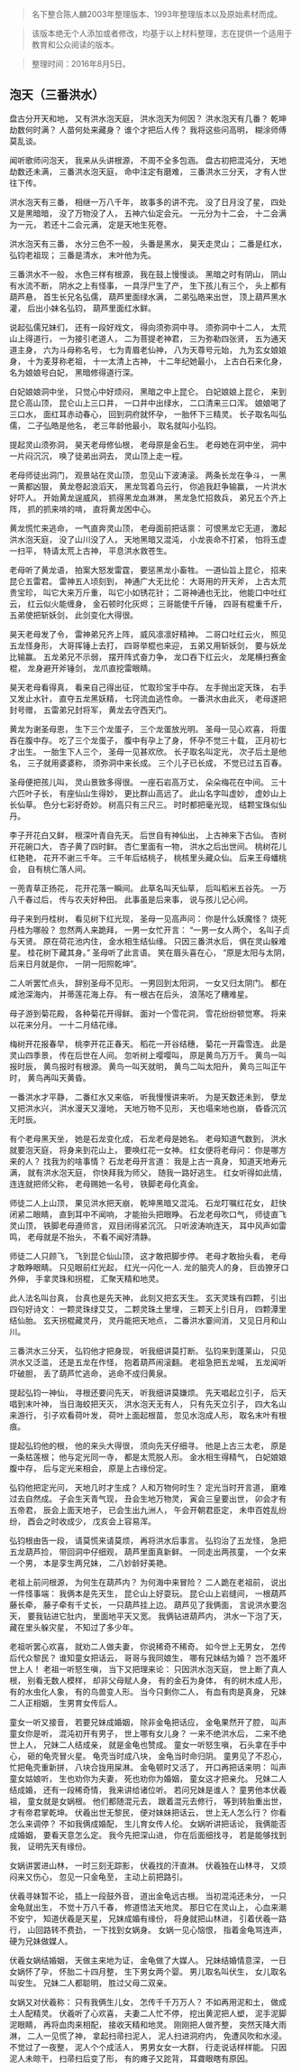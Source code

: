 > 名下整合陈人麟2003年整理版本、1993年整理版本以及原始素材而成。

> 该版本绝无个人添加或者修改，均基于以上材料整理，志在提供一个适用于教育和公众阅读的版本。

> 整理时间：2016年8月5日。

## 泡天（三番洪水）

盘古分开天和地，
又有洪水泡天庭，
洪水泡天为何因？
洪水泡天有几番？
乾坤劫数何时满？
人苗何处来藏身？
谁个才把后人传？
我将这些问高明，
糊涂师傅莫乱谈。

闻听歌师问泡天，
我来从头讲根源，
不周不全多包涵。
盘古初把混沌分，
天地劫数还未满，
三番洪水泡天庭，
命中注定有磨难，
三番洪水三分天，
才有人世往下传。

洪水泡天有三番，
相继一万八千年，
故事多的讲不完。
没了日月没了星，
四处又是黑暗暗，
没了万物没了人，
五神六仙定会元。
一元分为十二会，
十二会满为一元，
若还十二会元满，
定是天地生死卷。

洪水泡天有三番，
水分三色不一般，
头番是黑水，
昊天走灵山；
二番是红水，
弘钧老祖现；
三番是清水，
末叶他为先。

三番洪水不一般，
水色三样有根源，
我在鼓上慢慢谈。
黑暗之时有阴山，
阴山有水流不断，
阴水之上有怪事，
一具浮尸生了产，
生下孩儿有三个，
头上都有葫芦悬，
首生长兄名弘儒，
葫芦里面绿水满，
二弟弘皓来出世，
顶上葫芦黑水灌，
后出小妹名弘钧，
葫芦里面红水鲜。

说起弘儒兄妹们，
还有一段好戏文，
得向须弥洞中寻。
须弥洞中十二人，
太荒山上得道行，
一为接引老道人，
二为菩提老神君，
三为弥勒四张贤，
五为通天道主身，
六为斗母称名号，
七为青眉老仙神，
八为天尊号元始，
九为玄女娘娘身，
十为麦芽称老祖，
十一太清上古神，
十二年纪她最小，
上古白石来化身，
名为娘娘号白妃，
黑暗修得道行深。

白妃娘娘洞中坐，
只觉心中好烦闷，
黑暗之中上昆仑。
白妃娘娘上昆仑，
来到昆仑高山顶，
昆仑山上三口井，
一口井中出绿水，
二口清来三口浑。
娘娘喝了三口水，
面红耳赤动春心，
回到洞府就怀孕，
一胎怀下三精灵。
长子取名叫弘儒，
二子弘皓是他名，
老三年龄他最小，
取名就叫小弘钧。

提起灵山须弥洞，
昊天老母修仙根，
老母原是金石生。
老母她在洞中坐，
洞中一片闷沉沉，
唤了徒弟出洞去，
灵山顶上走一程。

老母师徒出洞门，
观景站在灵山顶，
忽见山下波涛滚。
两条长龙在争斗，
一黑一黄都凶狠，
黄龙卷起浪滔天，
黑龙驾着乌云行，
你追我赶争输赢，
一片洪水好吓人。
开始黄龙逞威风，
抓得黑龙血淋淋，
黑龙急忙招救兵，
弟兄五个齐上阵，
抓的抓来啃的啃，
直将黄龙困中心。

黄龙慌忙来逃命，
一气直奔灵山顶，
老母面前把话禀：
可恨黑龙它无道，
激起洪水泡天庭，
没了山川没了人，
天地黑暗又混沌，
小龙丧命不打紧，
怕将玉虚一扫平，
特请太荒上古神，
平息洪水救苍生。

老母听了黄龙语，
拍案大怒发雷霆，
要惩黑龙小畜牲。
一道仙旨上昆仑，
招来昆仑五雷君。
雷神五人顷刻到，
神通广大无比伦：
大哥用的开天斧，
上古太荒贵宝珍，
叫它大来万斤重，
叫它小如锈花针；
二哥神通也无比，
他能口中吐红云，
红云似火能缠身，
金石顿时化灰烬；
三哥能使千斤锤，
四哥有棍重千斤，
五弟使把斩妖剑，
此剑变化大得很。

昊天老母发了令，
雷神弟兄齐上阵，
威风凛凛好精神。
二哥口吐红云火，
照见五龙怪身形，
大哥挥锤上去打，
四哥举棍也来迎，
五弟又用斩妖剑，
要与妖龙比输赢。
五龙弟兄不示弱，
摆开阵式奋力争，
龙口吞下红云火，
龙尾横扫赛金棍，
龙身避开斧锤剑，
龙爪直挖雷眼睛。

昊天老母看得真，
看来自己得出征，
忙取珍宝手中存。
左手抛出定天珠，
右手又发止水针，
直夺五龙黑妖精，
七窍流血逃性命。
一番洪水由此灭，
老母遂把封号赠，
五雷弟兄封将军，
黄龙去守西天门。

黄龙为谢圣母恩，
生下三个龙蛋子，
三个龙蛋放光明。
圣母一见心欢喜，
将蛋吞在腹中存。
吃了三个龙蛋子，
腹中有孕上了身，
怀孕不觉三十载，
正月初七才出生。
一胎生下人三个，
圣母一见甚欢欣。
长子取名叫定光，
次子后土是他名，
三子就用婆婆称，
须弥洞中来长成。
三个儿子已长成，
不觉已过五百春。

圣母便把孩儿叫，
灵山景致多得很。
一座石岩高万丈，
朵朵梅花在中间。
三十六匹叶子长，
有座仙山生得妙，
更比群山高远了。
此山名字叫虚妙，
虚妙山上长仙草。
色分七彩好奇妙。
树高只有三尺三。
时时都把毫光现，
结颗宝珠似仙丹。

李子开花白又鲜，
根深叶青自先天。
后世自有神仙出，
上古神来下古仙。
杏树开花碗口大，
杏子黄了四时鲜。
杏仁里面有一物，
洪水之后出世间。
桃树花儿红艳艳，
花开不谢三千年。
三千年后结桃子，
桃核里头藏众仙。
后来王母蟠桃会，
自有桃仁落人间。

一蔸青草正扬花，
花开花落一瞬间。
此草名叫天仙草，
后叫稻米五谷先。
一万八千春过后，
传与农夫好种田。
此事虽是后来事，
说与孩儿记心间。

母子来到丹桂树，
看见树下红光现，
圣母一见高声问：
你是什么妖魔怪？
烧死丹桂为哪般？
忽然两人来跪拜，
一男一女忙开言：
“一男一女人两个，
名叫子贞与天贤。
原在荷花池内住，
金水相生结仙缘。
只因三番洪水后，
俱在灵山躲难星。
桂花树下藏其身。”
圣母听了此言语。
笑在眉头喜在心，
“原是太阳与太阴，
后来日月就是你，
一阴一阳照乾坤”。

二人听罢忙点头，
辞别圣母不见形。
一男回到太阳洞，
一女又归太阴门。
都在咸池深海内，
并蒂莲花海上存。
有一根古在后头，
浪荡吃了糟难星。

母子游到菊花殿，
各种菊花开得鲜。
面对一个雪花洞，
雪花纷纷顿觉寒。
将来以花来分月。
一十二月结花缘。

梅树开花报春早，
桃李开花正春天。
稻花一开谷结穗，
菊花一开霜雪连。
此是灵山四季景，
传在后世在人间。
忽听树上嘤嘤叫，
原是黄鸟万万千。
黄鸟一叫报时辰，
黄鸟报时有根源。
黄鸟一叫天就明，
黄鸟二叫太阳升，
黄鸟三叫正午时，
黄鸟再叫天黄昏。

一番洪水才平静，
二番红水又来临，
听我慢慢讲来听。
为是天数还未到，
孽龙又把洪水兴，
洪水漫天又漫地，
天地万物不见形，
天也塌来地也崩，
昏昏沉沉无时辰。

有个老母黑天坐，
她是石龙变化成，
石龙老母是她名。
老母知道气数到，
洪水就要泡天庭，
将身来到花山上，
要唤红花一女神。
红女便将老母问：
你是哪方来的人？
找我为的啥事情？
石龙老母开言道：
我是上古一真身，
知道天地寿元满，
就有洪水泡天庭，
你快拜我为师父，
随我一路好逃生。
红女听得如此情，
连连就把师父称，
老母赐她一名号，
铁脚老母化真金。

师徒二人上山顶，
果见洪水把天崩，
乾坤黑暗又混沌。
石龙叮嘱红花女，
赶快闭紧二眼睛，
直到耳中不闻响，
才能抬头把眼睁。
石龙老母吹口气，
师徒直飞灵山顶，
铁脚老母遵师言，
双目闭得紧沉沉。
只听波涛响连天，
耳中风声如雷鸣，
老母就是不抬头，
不看不闻好清静。

师徒二人只顾飞，
飞到昆仑仙山顶，
这才敢把脚步停。
老母才敢抬头看，
老母才敢睁眼睛。
只见眼前红光起，
红光一闪化一人.
龙的脑壳人的身，
巨齿獠牙口外伸，
手拿灵珠和拐棍，
汇聚天精和地灵。

此人法名叫台真，
台真也是先天神，
此刻又把玄天生。
玄天灵珠有四颗，
引出四句好诗文：
一颗灵珠绿艾艾，
二颗灵珠土里埋，
三颗天上引日月，
四颗潭里结仙胎。
玄天拐棍藏灵丹，
灵丹能把天地点，
二番洪水霎间消，
又见日月和山川。

三番洪水三分天，
弘钧他才把身现，
听我细讲莫打断。
弘钧来到蓬莱山，
只见洪水又泛滥，
还是五龙在作怪，
抱着葫芦闹滚翻。
老祖急把五龙喊，
五龙闻听吓破胆，
丢了葫芦忙逃命，
逃命不成归黄泉。

提起弘钧一神仙，
寻根还要问先天，
听我细讲莫嫌烦。
先天唱起立引子，
后天唱到末叶神，
当日海蛟把天灭，
洪水泡天无有人，
只有先天立引子，
四大名山来游行，
引子欢看荷叶发，
荷叶上面起根苗，
忽见水泡成人形，
取名末叶有根痕。

提起弘钧他的根，
他的来头大得很，
须向先天仔细寻。
他是上古三太老，
原是一条枯莲根；
他与定光同一寺，
都是太荒脱人形。
金水相生得精气，
白妃娘娘腹中存，
后与定光来相会，
原是上古缘份定。

弘钧他把定光问，
天地几时才生成？
人和万物何时生？
定光当时开言道，
磨难过去自然成。
子会生天青气现，
丑会生地万物灵，
寅会三皇要出世，
卯会才有五帝君，
辰会上面天地子，
已会生出九洲人，
午会开朝君臣定，
未申百姓乱纷纷，
酉会之时收成少，
戊亥会上容易浑。

弘钧根由告一段，
请莫慌来请莫烦，
再将洪水后事言。
弘钧治了五龙怪，
急把五龙葫芦捡，
带回洞中仔细观，
葫芦里面真新鲜。
一同走出两孩童，
一个女来一个男，
本是孪生两兄妹，
二八妙龄好美艳。

老祖上前问根源，
为何生在葫芦内？
为何海中来冒险？
二人跪在老祖前，
说出一件怪事端：
我俩本是先天生，
昆仑山上好耍玩。
昆仑山上岩缝间，
一根葫芦藤长牵，
藤子牵有千丈长，
一只葫芦挂上边。
葫芦见了我俩面，
言说洪水要泡天，
要我钻进它肚内，
里面地平天又宽。
我俩钻进葫芦内，
洪水一下泡了天，
藏在里头躲灾星，
不知过了多少年。

老祖听罢心欢喜，
就劝二人做夫妻，
你说稀奇不稀奇。
如今世上无男女，
怎传后代众黎民？
谁知童女把话云，
哥哥与我同娘生，
哪有兄妹结为婚？
岂不羞坏世上人！
老祖一听怒生嗔，
当下又把理来论：
只因洪水泡天庭，
世上断了真人根，
别看无数人模样，
却非父母赋人身，
有的金石为身体，
有的树木成人形，
有的水虫化人象，
有的鸟兽变人形。
当今只剩你二人，
有血有肉是真身，
兄妹二人正相姻，
生男育女传后人。

童女一听又接音，
若要兄妹成婚姻，
除非金龟把话应，
金龟果然开了腔，
叫声童女你是听，
混沌初开有男子，
世上哪有女儿身？
一来不绝洪水后，
二来不绝世上人，
兄妹二人结成亲，
就是金龟也赞成。
童女一听怒生嗔，
石头拿在手中心，
砸的龟壳冒火星。
龟壳当时成八块，
金龟当时命归阴。
童男见了不忍心，
忙把龟壳重新拼，
八块合拢用屎淋。
金龟顿时又活了，
开口再把话来明：
叫声童女姑娘听，
生也劝你为夫妻，
死也劝你为婚姻，
童女这才把亲允。
兄妹二人结成婚，
还有一段稀奇情，
我来讲给诸位听。
若问兄妹是谁人？
童男他本伏羲祖，
童女就是女娲根。
他们都随混元去，
跟着混元去修行，
等到转胎重出世，
才有帝君掌乾坤。
伏羲出世无黎民，
便对妹妹把话云，
世上无人怎么行？
你看怎么来调停？
不如我俩成婚配，
生儿育女传人伦。
女娲听讲把话论，
我俩能否成婚姻，
要看天意怎么定。
我今先把深山进，
你在后面细找寻，
若是能够找到我，
证明先天有缘份。

女娲讲罢进山林，
一时三刻无踪影，
伏羲找的汗直淋。
伏羲独在山林寻，
又烦闷来又伤心，
忽见一只金龟至，
主动上前把路引。

伏羲寻妹暂不论，
插上一段鼓外音，
道出金龟远古根。
当初混沌还未分，
一只金龟就出生，
不觉十万八千春，
修道悟法天地灵。
那日它在灵山上，
心血来潮不安宁，
知道伏羲是天星，
兄妹成婚有缘份，
将身就把山林进，
引着伏羲一路行，
山回路转不费劲，
一下找到女娲身。
女娲一见心恼恨，
指着金龟骂连声，
硬为兄妹做媒人。

伏羲女娲结婚姻，
天做主来地为证，
金龟做了大媒人。
兄妹结婚情意深，
一日女娲怀了孕，
怀胎二十四月整，
生下男女两个婴。
男儿取名叫伏生，
女儿取名叫安生。
兄妹二人都聪明，
胜过父母二双亲。

女娲又对伏羲称：
只有我俩生儿女，
怎传千千万万人？
不如再用泥和土，
做成土人配精灵。
伏羲听了心欢喜，
夫妻二人忙不停，
挖出黄泥把人塑，
泥手泥脚泥眼睛，
再将血肉来相配，
接收天精和地灵。
刚刚把人做齐整，
突然天降大雨淋，
二人一见慌了神，
拿起扫帚扫泥人，
泥人扫进洞府内，
免遭风吹和水浸。
不觉过了一夜整，
泥人个个成活人，
男男女女一大群，
行走说话样样能。
只因泥人未晾干，
扫帚扫后变了形，
有的瘫子又跎背，
耳聋眼瞎有原因。
